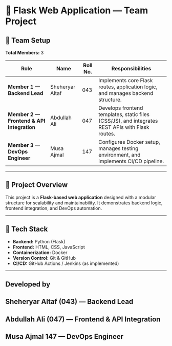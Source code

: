 # 🧠 Flask Web Application — Team Project

## 👥 Team Setup

**Total Members:** 3  

| Role | Name | Roll No. | Responsibilities |
|------|------|-----------|------------------|
| **Member 1 — Backend Lead** | Sheheryar Altaf | 043 | Implements core Flask routes, application logic, and manages backend structure. |
| **Member 2 — Frontend & API Integration** | Abdullah Ali | 047 | Develops frontend templates, static files (CSS/JS), and integrates REST APIs with Flask routes. |
| **Member 3 — DevOps Engineer** | Musa Ajmal | 147 | Configures Docker setup, manages testing environment, and implements CI/CD pipeline. |

---

## 🚀 Project Overview
This project is a **Flask-based web application** designed with a modular structure for scalability and maintainability. It demonstrates backend logic, frontend integration, and DevOps automation.

---

## 🧩 Tech Stack
- **Backend:** Python (Flask)
- **Frontend:** HTML, CSS, JavaScript
- **Containerization:** Docker
- **Version Control:** Git & GitHub
- **CI/CD:** GitHub Actions / Jenkins (as implemented)

---

## Developed by

## Sheheryar Altaf (043) — Backend Lead

## Abdullah Ali (047) — Frontend & API Integration

## Musa Ajmal 147 — DevOps Engineer
